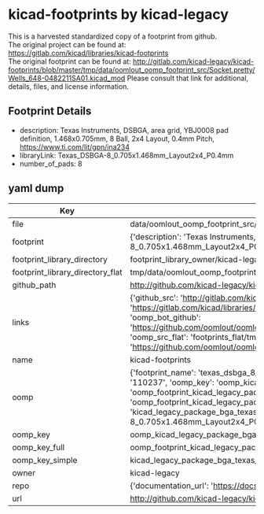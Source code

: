 # kicad-footprints by kicad-legacy  
This is a harvested standardized copy of a footprint from github.  
The original project can be found at:  
https://gitlab.com/kicad/libraries/kicad-footprints  
The original footprint can be found at:
http://gitlab.com/kicad-legacy/kicad-footprints/blob/master/tmp/data/oomlout_oomp_footprint_src/Socket.pretty/Wells_648-0482211SA01.kicad_mod
Please consult that link for additional, details, files, and license information.  
## Footprint Details
* description: Texas Instruments, DSBGA, area grid, YBJ0008 pad definition, 1.468x0.705mm, 8 Ball, 2x4 Layout, 0.4mm Pitch, https://www.ti.com/lit/gpn/ina234  
* libraryLink: Texas_DSBGA-8_0.705x1.468mm_Layout2x4_P0.4mm  
* number_of_pads: 8  
## yaml dump  
| Key | Value |  
| --- | --- |  
| file | data/oomlout_oomp_footprint_src/kicad-footprints/Package_BGA.pretty/Texas_DSBGA-8_0.705x1.468mm_Layout2x4_P0.4mm.kicad_mod |  
| footprint | {'description': 'Texas Instruments, DSBGA, area grid, YBJ0008 pad definition, 1.468x0.705mm, 8 Ball, 2x4 Layout, 0.4mm Pitch, https://www.ti.com/lit/gpn/ina234', 'libraryLink': 'Texas_DSBGA-8_0.705x1.468mm_Layout2x4_P0.4mm', 'number_of_pads': 8} |  
| footprint_library_directory | footprint_library_owner/kicad-legacy_kicad-footprints |  
| footprint_library_directory_flat | tmp/data/oomlout_oomp_footprint_src/footprints_flat/kicad_legacy_package_bga_texas_dsbga_8_0_705x1_468mm_layout2x4_p0_4mm/working |  
| github_path | http://github.com/kicad-legacy/kicad-footprints/blob/master/tmp/data/oomlout_oomp_footprint_src/Package_BGA.pretty/Texas_DSBGA-8_0.705x1.468mm_Layout2x4_P0.4mm.kicad_mod |  
| links | {'github_src': 'http://gitlab.com/kicad-legacy/kicad-footprints/blob/master/tmp/data/oomlout_oomp_footprint_src/Socket.pretty/Wells_648-0482211SA01.kicad_mod', 'github_src_repo': 'https://gitlab.com/kicad/libraries/kicad-footprints', 'oomp_bot': 'tmp/data/oomlout_oomp_footprint_src/footprints/kicad_legacy_package_bga_texas_dsbga_8_0_705x1_468mm_layout2x4_p0_4mm/working', 'oomp_bot_github': 'https://github.com/oomlout/oomlout_oomp_footprint_bot/tree/main/tmp/data/oomlout_oomp_footprint_src/footprints/kicad_legacy_package_bga_texas_dsbga_8_0_705x1_468mm_layout2x4_p0_4mm/working', 'oomp_src_flat': 'footprints_flat/tmp/data/oomlout_oomp_footprint_src/footprints_flat/kicad_legacy_package_bga_texas_dsbga_8_0_705x1_468mm_layout2x4_p0_4mm/working', 'oomp_src_flat_github': 'https://github.com/oomlout/oomlout_oomp_footprint_src/tree/main/tmp/data/oomlout_oomp_footprint_src/footprints_flat/kicad_legacy_package_bga_texas_dsbga_8_0_705x1_468mm_layout2x4_p0_4mm/working'} |  
| name | kicad-footprints |  
| oomp | {'footprint_name': 'texas_dsbga_8_0_705x1_468mm_layout2x4_p0_4mm', 'library_name': 'package_bga', 'md5': '1102376b4d5b8a1261f733c6feb99cdc', 'md5_10': '1102376b4d', 'md5_5': '11023', 'md5_6': '110237', 'oomp_key': 'oomp_kicad_legacy_package_bga_texas_dsbga_8_0_705x1_468mm_layout2x4_p0_4mm', 'oomp_key_extra': 'oomp_footprint_kicad_legacy_package_bga_texas_dsbga_8_0_705x1_468mm_layout2x4_p0_4mm', 'oomp_key_full': 'oomp_footprint_kicad_legacy_package_bga_texas_dsbga_8_0_705x1_468mm_layout2x4_p0_4mm_110237', 'oomp_key_simple': 'kicad_legacy_package_bga_texas_dsbga_8_0_705x1_468mm_layout2x4_p0_4mm', 'original_filename': 'data/oomlout_oomp_footprint_src/kicad-footprints/Package_BGA.pretty/Texas_DSBGA-8_0.705x1.468mm_Layout2x4_P0.4mm.kicad_mod', 'owner_name': 'kicad_legacy'} |  
| oomp_key | oomp_kicad_legacy_package_bga_texas_dsbga_8_0_705x1_468mm_layout2x4_p0_4mm |  
| oomp_key_full | oomp_footprint_kicad_legacy_package_bga_texas_dsbga_8_0_705x1_468mm_layout2x4_p0_4mm |  
| oomp_key_simple | kicad_legacy_package_bga_texas_dsbga_8_0_705x1_468mm_layout2x4_p0_4mm |  
| owner | kicad-legacy |  
| repo | {'documentation_url': 'https://docs.github.com/rest/repos/repos#get-a-repository', 'message': 'Not Found'} |  
| url | http://github.com/kicad-legacy/kicad-footprints |  

